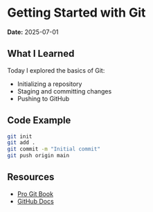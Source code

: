 # Getting Started with Git
**Date:** 2025-07-01

## What I Learned
Today I explored the basics of Git:
- Initializing a repository
- Staging and committing changes
- Pushing to GitHub

## Code Example
```bash
git init
git add .
git commit -m "Initial commit"
git push origin main
```

## Resources
- [Pro Git Book](https://git-scm.com/book/en/v2)
- [GitHub Docs](https://docs.github.com/)

